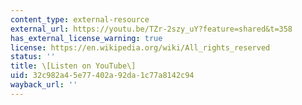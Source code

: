 ```yaml
---
content_type: external-resource
external_url: https://youtu.be/TZr-2szy_uY?feature=shared&t=358
has_external_license_warning: true
license: https://en.wikipedia.org/wiki/All_rights_reserved
status: ''
title: \[Listen on YouTube\]
uid: 32c982a4-5e77-402a-92da-1c77a8142c94
wayback_url: ''
---
```

